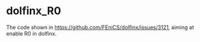 # dolfinx_R0
The code shown in https://github.com/FEniCS/dolfinx/issues/3121, aiming at enable R0 in dolfinx.
